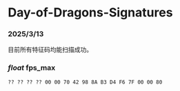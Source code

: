 # Day-of-Dragons-Signatures

### 2025/3/13

目前所有特征码均能扫描成功。

### *float* fps_max
`?? ?? ?? ?? 00 00 70 42 98 8A B3 D4 F6 7F 00 00 80`
